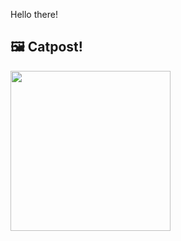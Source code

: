 Hello there!



## 🖼️ Catpost!

<sub>
    <img src="https://cdn2.thecatapi.com/images/MTcxNjg3OA.jpg" height="256">
</sub>


